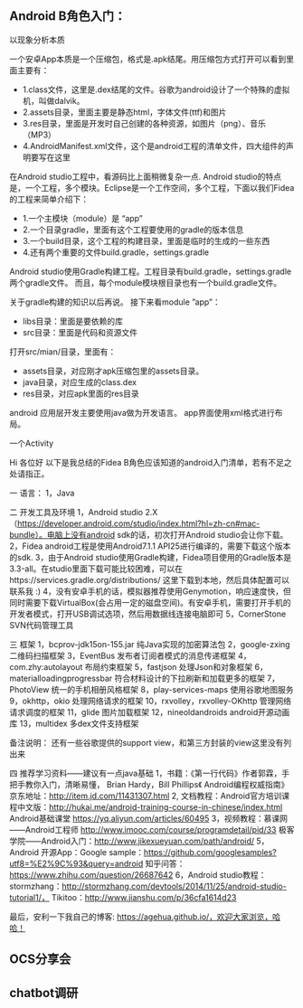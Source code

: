 
## Android B角色入门：

以现象分析本质

一个安卓App本质是一个压缩包，格式是.apk结尾。用压缩包方式打开可以看到里面主要有：
- 1.class文件，这里是.dex结尾的文件。谷歌为android设计了一个特殊的虚拟机，叫做dalvik。
- 2.assets目录，里面主要是静态html，字体文件(ttf)和图片
- 3.res目录，里面是开发时自己创建的各种资源，如图片（png）、音乐（MP3）
- 4.AndroidManifest.xml文件，这个是android工程的清单文件，四大组件的声明要写在这里

在Android studio工程中，看源码比上面稍微复杂一点.
Android studio的特点是，一个工程，多个模块。Eclipse是一个工作空间，多个工程，下面以我们Fidea的工程来简单介绍下：
- 1.一个主模块（module）是 “app”
- 2.一个目录gradle，里面有这个工程要使用的gradle的版本信息
- 3.一个build目录，这个工程的构建目录，里面是临时的生成的一些东西
- 4.还有两个重要的文件build.gradle，settings.gradle

Android studio使用Gradle构建工程。工程目录有build.gradle，settings.gradle两个gradle文件。
而且，每个module模块根目录也有一个build.gradle文件。

关于gradle构建的知识以后再说。
接下来看module ”app”：

- libs目录：里面是要依赖的库
- src目录：里面是代码和资源文件

打开src/mian/目录，里面有：
- assets目录，对应刚才apk压缩包里的assets目录。
- java目录，对应生成的class.dex
- res目录，对应apk里面的res目录

android 应用层开发主要使用java做为开发语言。
app界面使用xml格式进行布局。

一个Activity


Hi  各位好
以下是我总结的Fidea B角色应该知道的android入门清单，若有不足之处请指正。

一 语言：
1，Java

二 开发工具及环境
1，Android studio 2.X（https://developer.android.com/studio/index.html?hl=zh-cn#mac-bundle）。电脑上没有android sdk的话，初次打开Android studio会让你下载。
2，Fidea android工程是使用Android7.1.1 API25进行编译的，需要下载这个版本的sdk.
3，由于Android studio使用Gradle构建，Fidea项目使用的Gradle版本是3.3-all。在studio里面下载可能比较困难，可以在https://services.gradle.org/distributions/ 这里下载到本地，然后具体配置可以联系我 :)
4，没有安卓手机的话，模拟器推荐使用Genymotion，响应速度快，但同时需要下载VirtualBox(会占用一定的磁盘空间)。有安卓手机，需要打开手机的开发者模式，打开USB调试选项，然后用数据线连接电脑即可
5，CornerStone  SVN代码管理工具

三 框架
1，bcprov-jdk15on-155.jar  纯Java实现的加密算法包
2，google-zxing  二维码扫描框架
3，EventBus 发布者订阅者模式的消息传递框架
4，com.zhy:autolayout 布局约束框架
5，fastjson  处理Json和对象框架
6，materialloadingprogressbar  符合材料设计的下拉刷新和加载更多的框架
7，PhotoView  统一的手机相册风格框架
8，play-services-maps 使用谷歌地图服务
9，okhttp，okio 处理网络请求的框架
10，rxvolley，rxvolley-OKhttp 管理网络请求调度的框架
11，glide 图片加载框架
12，nineoldandroids  android开源动画库
13，multidex 多dex文件支持框架


备注说明： 还有一些谷歌提供的support view，和第三方封装的view这里没有列出来

四 推荐学习资料——建议有一点java基础
1，书籍：《第一行代码》作者郭霖，手把手教你入门，清晰易懂，
  Brian Hardy，Bill Phillips《 Android编程权威指南》京东地址：http://item.jd.com/11431307.html
2, 文档教程：Android官方培训课程中文版：http://hukai.me/android-training-course-in-chinese/index.html
  Android基础课堂 https://yq.aliyun.com/articles/60495
3，视频教程：慕课网——Android工程师  http://www.imooc.com/course/programdetail/pid/33
  极客学院——Android入门：http://www.jikexueyuan.com/path/android/
5，Android 开源App：Google sample：https://github.com/googlesamples?utf8=%E2%9C%93&query=android
  知乎问答：https://www.zhihu.com/question/26687642
6，Android studio教程：stormzhang：http://stormzhang.com/devtools/2014/11/25/android-studio-tutorial1/，
  Tikitoo：http://www.jianshu.com/p/36cfa1614d23


最后，安利一下我自己的博客: https://agehua.github.io/，欢迎大家浏览，哈哈！


## OCS分享会


## chatbot调研
